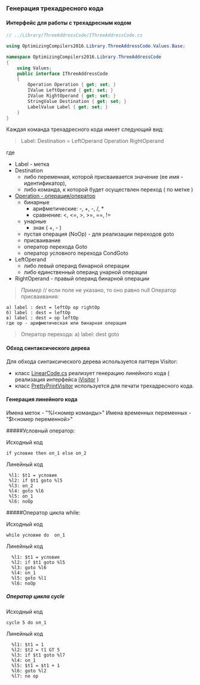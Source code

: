 ### Генерация трехадресного кода

#### Интерфейс для работы с трехадресным кодом
```cs
// ../Library/ThreeAddressCode/IThreeAddressCode.cs

using OptimizingCompilers2016.Library.ThreeAddressCode.Values.Base;

namespace OptimizingCompilers2016.Library.ThreeAddressCode
{
    using Values;
    public interface IThreeAddressCode
    {
        Operation Operation { get; set; }
        IValue LeftOperand { get; set; }
        IValue RightOperand { get; set; }
        StringValue Destination { get; set; }
        LabelValue Label { get; set; }
    }
}
```
Каждая команда трехадресного кода имеет следующий вид:
> Label: Destination = LeftOperand Operation RightOperand

где 

- Label - метка
- Destination 
	- либо переменная, которой присваивается значение (ее имя - идентификатор),
	- либо команда, к которой будет осуществлен переход ( по метке )
- [Operation - операция/оператор](../../OptimizingCompilers2016/Library/ThreeAddressCode/Operation.cs)
	- бинарные 
		- арифметические: -, +, -, /, *
		- сравнение: <, <=, >, >=, ==, !=
	- унарные
		-  знак ( +, - )
	- пустая операция (NoOp) - для реализации переходов goto
	- присваивание 
	- оператор перехода Goto
	- оператор условного перехода CondGoto
- LeftOperand
	- либо левый операнд бинарной операции 
	- либо единственный операнд унарной операции
- RightOperand - правый операнд бинарной операции




>*Пример*
>// если поле не указано, то оно равно null
>Оператор присваивания:
>
	а) label : dest = leftOp op rightOp
	б) label : dest = leftOp 
	в) label : dest = op leftOp
	где op - арифметическая или бинарная операция
> Оператор перехода:
> а) label: dest goto
> 


#### Обход синтаксического дерева
Для обхода синтаксического дерева используется паттерн Visitor:

- класс [LinearCode.cs](../../OptimizingCompilers2016/Library/Visitors/LinearCode.cs) реализует генерацию линейного кода ( реализация интерфейса [iVisitor](../../OptimizingCompilers2016/Library/Visitors/IVisitor.cs) )
- класс [PrettyPrintVisitor](../../OptimizingCompilers2016/Library/Visitors/PrettyPrintVisitor.cs) используется для печати трехадресного кода.


#### Генерация линейного кода
Имена меток - "%l<номер команды>"
Имена временных переменных - "$t<номер переменной>"

#####Условный оператор:

Исходный код

```
if условие then оп_1 else оп_2
```

Линейный код

```
 %l1: $t1 = условие
 %l2: if $t1 goto %l5
 %l3: oп_2
 %l4: goto %l6
 %l5: оп_1 
 %l6: noOp
``` 
 
#####Оператор цикла while:

Исходный код

```
while условие do  оп_1
```

Линейный код

```
  %l1: $t1 = условие
  %l2: if $t1 goto %l5
  %l3: goto %l6
  %l4: оп_1
  %l5: goto %l1
  %l6: noOp
``` 

##### Оператор цикла cycle

Исходный код

```
cycle 5 do оп_1 
```

Линейный код
```
  %l1: $t1 = 1
  %l2: $t2 = t1 GT 5
  %l3: if $t1 goto %l7
  %l4: оп_1
  %l5: $t1 = $t1 + 1
  %l6: goto %l2
  %l7: no op
```















